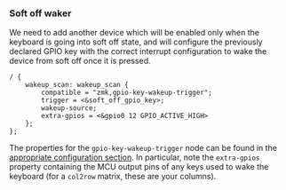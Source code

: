 ### Soft off waker

We need to add another device which will be enabled only when the keyboard is going into soft off state, and will configure the previously declared GPIO key with the correct interrupt configuration to wake the device from soft off once it is pressed.

```dts
/ {
    wakeup_scan: wakeup_scan {
        compatible = "zmk,gpio-key-wakeup-trigger";
        trigger = <&soft_off_gpio_key>;
        wakeup-source;
        extra-gpios = <&gpio0 12 GPIO_ACTIVE_HIGH>
    };
};
```

The properties for the `gpio-key-wakeup-trigger` node can be found in the [appropriate configuration section](../../../config/power.md#gpio-key-wakeup-trigger).
In particular, note the `extra-gpios` property containing the MCU output pins of any keys used to wake the keyboard (for a `col2row` matrix, these are your columns).
